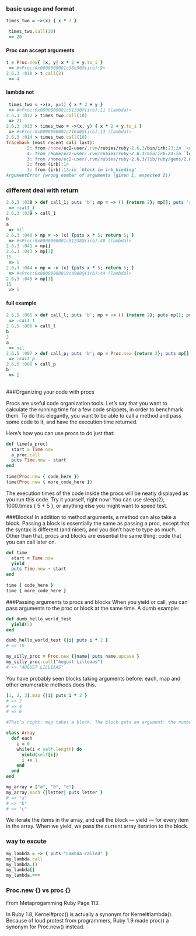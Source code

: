### basic usage and format

```ruby
times_two = ->(x) { x * 2 }

 times_two.call(10)
 => 20
```


#### Proc can accept arguments
```ruby
t = Proc.new{ |x, y| x * 2 + y.to_i }
 => #<Proc:0x0000000001c38b50@(irb):9> 
2.6.3 :010 > t.call(2)
 => 4  
```

#### lambda not

```ruby
 times_two = ->(x, y=1) { x * 2 + y }                                                                            
 => #<Proc:0x0000000001c51330@(irb):11 (lambda)> 
2.6.3 :012 > times_two.call(10)                                                                                              
 => 21 
2.6.3 :013 > times_two = ->(x, y) { x * 2 + y.to_i }                                                                         
 => #<Proc:0x0000000001c716d0@(irb):13 (lambda)> 
2.6.3 :014 > times_two.call(10)
Traceback (most recent call last):
        5: from /home/ec2-user/.rvm/rubies/ruby-2.6.3/bin/irb:23:in `<main>'
        4: from /home/ec2-user/.rvm/rubies/ruby-2.6.3/bin/irb:23:in `load'
        3: from /home/ec2-user/.rvm/rubies/ruby-2.6.3/lib/ruby/gems/2.6.0/gems/irb-1.0.0/exe/irb:11:in `<top (required)>'
        2: from (irb):14
        1: from (irb):13:in `block in irb_binding'
ArgumentError (wrong number of arguments (given 1, expected 2))

```


### different deal with return

```ruby
2.6.3 :038 > def call_1; puts 'b'; mp = -> () {return 2}; mp[]; puts 'a'; end;                                               
 => :call_1 
2.6.3 :039 > call_1
b
a
 => nil 
2.6.3 :040 > mp = -> (x) {puts x * 5; return 5; }
 => #<Proc:0x0000000001c81238@(irb):40 (lambda)> 
2.6.3 :041 > mp[]
2.6.3 :043 > mp[3]                                                                                                           
15
 => 5 
2.6.3 :044 > mp = -> (x) {puts x * 5; return 5; }                                                                            
 => #<Proc:0x00000000019c4900@(irb):44 (lambda)> 
2.6.3 :045 > mp[3]
15
 => 5 
```

#### full example

```ruby
2.6.5 :005 > def call_l; puts 'b'; mp = -> () {return 2}; puts mp[]; puts 'a'; end;                                                                                                              
 => :call_l 
2.6.5 :006 > call_l
b
2
a
 => nil 
2.6.5 :007 > def call_p; puts 'b'; mp = Proc.new {return 2}; puts mp[]; puts 'a'; end;                                                                                                           
 => :call_p 
2.6.5 :008 > call_p
b
 => 2 
 
 ```


###Organizing your code with procs

Procs are useful code organization tools. Let’s say that you want to calculate the running time for a few code snippets, in order to benchmark them. To do this elegantly, you want to be able to call a method and pass some code to it, and have the execution time returned.

Here’s how you can use procs to do just that:

```ruby
def time(a_proc)
  start = Time.now
  a_proc.call
  puts Time.now - start
end
 
time(Proc.new { code_here })
time(Proc.new { more_code_here })
```

The execution times of the code inside the procs will be neatly displayed as you run this code. Try it yourself, right now! You can use sleep(2), 1000.times { 5 + 5 }, or anything else you might want to speed test.

###Blocks!
In addition to method arguments, a method can also take a block. Passing a block is essentially the same as passing a proc, except that the syntax is different (and nicer), and you don’t have to type as much. Other than that, procs and blocks are essential the same thing: code that you can call later on.

```ruby
def time
  start = Time.now
  yield
  puts Time.now - start
end
 
time { code_here }
time { more_code_here }
```


###Passing arguments to procs and blocks
When you yield or call, you can pass arguments to the proc or block at the same time. A dumb example:

```ruby
def dumb_hello_world_test
  yield(5)
end

dumb_hello_world_test {|i| puts i * 2 }
# => 10

my_silly_proc = Proc.new {|name| puts name.upcase }
my_silly_proc.call("August Lilleaas")
# => "AUGUST LILLEAAS"
```

You have probably seen blocks taking arguments before: each, map and other enumerable methods does this.

```ruby
[1, 2, 3].map {|i| puts i * 2 }
# => 2
# => 4
# => 6

#That’s right: map takes a block. The block gets an argument: the number in the array. Now, for something hardcore. Let’s play with an implementation of Array#each.

class Array
  def each
    i = 0
    while(i < self.length) do
      yield(self[i])
      i += 1
    end
  end
end

my_array = ["a", "b", "c"]
my_array.each {|letter| puts letter }
# => "a"
# => "b"
# => "c"
```
We iterate the items in the array, and call the block — yield — for every item in the array. When we yield, we pass the current array iteration to the block.


### way to excute

```ruby
my_lambda = -> { puts "Lambda called" }
my_lambda.call
my_lambda.()
my_lambda[]
my_lambda.===
```

### Proc.new {} vs proc {}

From Metaprogamming Ruby Page 113.

In Ruby 1.8, Kernel#proc() is actually a synonym for Kernel#lambda(). Because of loud protest from programmers, Ruby 1.9 made proc() a synonym for Proc.new() instead.
